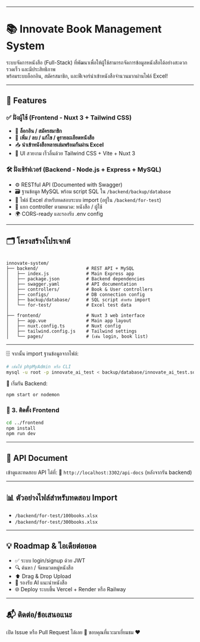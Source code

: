 

---

# 📚 Innovate Book Management System

ระบบจัดการหนังสือ (Full-Stack) ที่พัฒนาเพื่อให้ผู้ใช้สามารถจัดการข้อมูลหนังสือได้อย่างสะดวก รวดเร็ว และมีประสิทธิภาพ  
พร้อมระบบล็อกอิน, สมัครสมาชิก, และฟีเจอร์นำเข้าหนังสือจำนวนมากผ่านไฟล์ Excel!

---

## 🚀 Features

### ✅ ฝั่งผู้ใช้ (Frontend - Nuxt 3 + Tailwind CSS)
- 🔐 **ล็อกอิน / สมัครสมาชิก**
- 📖 **เพิ่ม / ลบ / แก้ไข / ดูรายละเอียดหนังสือ**
- 📥 **นำเข้าหนังสือหลายเล่มพร้อมกันผ่าน Excel**
- 🌈 UI สวยงาม เร็วลื่นด้วย Tailwind CSS + Vite + Nuxt 3

### 🛠️ ฝั่งเซิร์ฟเวอร์ (Backend - Node.js + Express + MySQL)
- ⚙️ RESTful API (Documented with Swagger)
- 🗃️ ฐานข้อมูล MySQL พร้อม script SQL ใน `/backend/backup/database`
- 🧪 ไฟล์ Excel สำหรับทดสอบระบบ import (อยู่ใน `/backend/for-test`)
- 🔐 แยก controller ตามหมวด: หนังสือ / ผู้ใช้
- 🌍 CORS-ready และรองรับ .env config

---

## 🗂️ โครงสร้างโปรเจกต์
```

innovate-system/
├── backend/                  # REST API + MySQL
│   ├── index.js              # Main Express app
│   ├── package.json          # Backend dependencies
│   ├── swagger.yaml          # API documentation
│   ├── controllers/          # Book & User controllers
│   ├── configs/              # DB connection config
│   ├── backup/database/      # SQL script สำหรับ import
│   └── for-test/             # Excel test data
│
├── frontend/                 # Nuxt 3 web interface
│   ├── app.vue               # Main app layout
│   ├── nuxt.config.ts        # Nuxt config
│   ├── tailwind.config.js    # Tailwind settings
│   └── pages/                # (เช่น login, book list)

````

---

🗄️ จากนั้น import ฐานข้อมูลจากไฟล์:

```bash
# เช่นใช้ phpMyAdmin หรือ CLI
mysql -u root -p innovate_ai_test < backup/database/innovate_ai_test.sql
```

🚀 เริ่มรัน Backend:

```bash
npm start or nodemon
```

### 🎨 3. ติดตั้ง Frontend

```bash
cd ../frontend
npm install
npm run dev
```

---

## 📄 API Document

เข้าดูและทดสอบ API ได้ที่:
📍 `http://localhost:3302/api-docs` (หลังจากรัน backend)

---

## 📊 ตัวอย่างไฟล์สำหรับทดสอบ Import

* `/backend/for-test/100books.xlsx`
* `/backend/for-test/300books.xlsx`

---

## 💡 Roadmap & ไอเดียต่อยอด

* ✅ ระบบ login/signup ด้วย JWT
* 🔍 ค้นหา / จัดหมวดหมู่หนังสือ
* ⬆️ Drag & Drop Upload
* 🧠 รองรับ AI แนะนำหนังสือ
* 🌐 Deploy ระบบขึ้น Vercel + Render หรือ Railway

---

## 📬 ติดต่อ/ข้อเสนอแนะ

เปิด Issue หรือ Pull Request ได้เลย 🙌
ขอบคุณที่แวะมาเยี่ยมชม ❤️

```